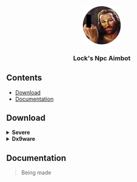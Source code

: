 <div align="center">
    <img src="assets/logo_censored.png" alt="" style="width: 20%">
    <h3>Lock's Npc Aimbot</h3>
</div>

## Contents
- [Download](#download)
- [Documentation](#documentation)


## Download

<details>
<summary> <b>Severe</b> </summary>
The current settings are configured for ESP items (No Big Deal).

```lua
local settings = {
	["Aimbot"] = {
		["enabled"] = true,
		["jitter_fix"] = true,
		["max_distance"] = 200,
		["closes_to_crosshair"] = true,
		["aimbot_offset"] = {
			["x"] = 0,
			["y"] = 0,
		},

		["show_fov"] = true, -- false > off | true > on
		["fov_size"] = 220,
		["fov_color"] = { 255, 255, 255 },

		["smoothness"] = 1,
		["sensitivity"] = 1,

		["target_dot"] = true, -- false > off | true > on
		["target_dot_size"] = 3,
		["target_dot_color"] = { 255, 5 - 0, 50 }, -- 5 - 0 = 5 WHY IS THIS HERE ????
	},

	["Esp"] = {
		["enabled"] = true, -- false > off | true > on

		["tracer"] = true, -- false > off | true > on
		["tracer_color"] = { 100, 100, 255 },
		["tracer_offset"] = {
			["y"] = -2,
		},

		["stick"] = true, -- false > off | true > on
		["stick_color"] = { 255, 255, 255 },
		["stick_offset"] = {
			["y"] = 2,
		},

		["name"] = true,
		["name_custom_text"] = "",
		["name_color"] = { 255, 255, 255 },
		["name_offset"] = {
			["x"] = 20,
			["y"] = -7,
		},

		["distance"] = true, -- false > off | true > on
		["distance_behind_text"] = "m",
		["distance_color"] = { 100, 100, 100 },
		["distance_offset"] = {
			["x"] = 20,
			["y"] = 5,
		},

		["head_dot"] = true, -- false > off | true > on
		["head_dot_size"] = 1,
		["head_dot_color"] = { 255, 255, 255 },
	},

	["Npc Path"] = { -- the path from game to the folder/model where the npc is located and you can make it select more then one model/folder
		[1] = { "Workspace" },
	},
	["In Npc Path"] = { "Root" }, -- the path from the npc model to the target part
}

-- Main
loadstring(game:HttpGet("https://raw.githubusercontent.com/NotLockTheHobo/LocksNpcAimbot/refs/heads/main/src/dx9ware.lua"))()
```
</details>

<details>
<summary> <b>Dx9ware</b> </summary>

[Source code](https://raw.githubusercontent.com/NotLockTheHobo/LocksNpcAimbot/refs/heads/main/src/dx9ware.lua)

</details>

## Documentation
> Being made